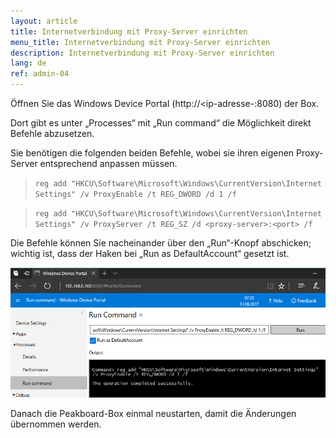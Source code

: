 ```yaml
---
layout: article
title: Internetverbindung mit Proxy-Server einrichten
menu_title: Internetverbindung mit Proxy-Server einrichten
description: Internetverbindung mit Proxy-Server einrichten
lang: de
ref: admin-04
---
```

Öffnen Sie das Windows Device Portal (http://<ip-adresse-<peakboard>:8080) der Box.

Dort gibt es unter „Processes“ mit „Run command“ die Möglichkeit direkt Befehle abzusetzen.

Sie benötigen die folgenden beiden Befehle, wobei sie ihren eigenen Proxy-Server entsprechend anpassen müssen.



> `reg add "HKCU\Software\Microsoft\Windows\CurrentVersion\Internet Settings" /v ProxyEnable /t REG_DWORD /d 1 /f`

> `reg add "HKCU\Software\Microsoft\Windows\CurrentVersion\Internet Settings" /v ProxyServer /t REG_SZ /d <proxy-server>:<port> /f`

Die Befehle können Sie nacheinander über den „Run“-Knopf abschicken; wichtig ist, dass der Haken bei „Run as DefaultAccount“ gesetzt ist.

![image_1](/assets/images/admin/internet-setup/Proxy.png)

Danach die Peakboard-Box einmal neustarten, damit die Änderungen übernommen werden.
